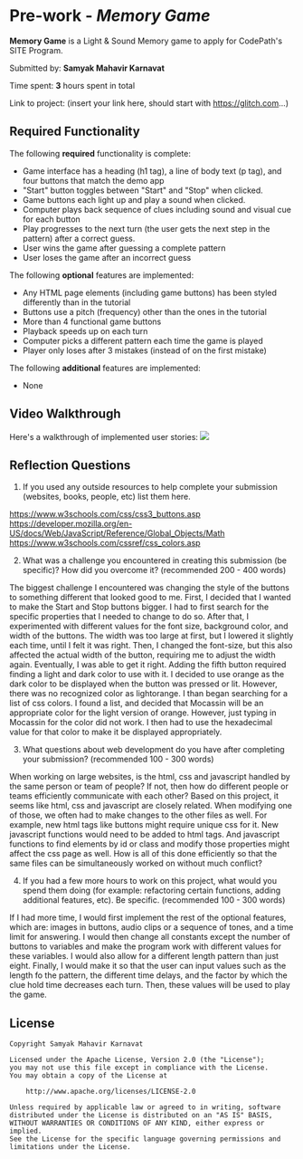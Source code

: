 # Pre-work - *Memory Game*

**Memory Game** is a Light & Sound Memory game to apply for CodePath's SITE Program. 

Submitted by: **Samyak Mahavir Karnavat**

Time spent: **3** hours spent in total

Link to project: (insert your link here, should start with https://glitch.com...)

## Required Functionality

The following **required** functionality is complete:

* Game interface has a heading (h1 tag), a line of body text (p tag), and four buttons that match the demo app
* "Start" button toggles between "Start" and "Stop" when clicked. 
* Game buttons each light up and play a sound when clicked. 
* Computer plays back sequence of clues including sound and visual cue for each button
* Play progresses to the next turn (the user gets the next step in the pattern) after a correct guess. 
* User wins the game after guessing a complete pattern
* User loses the game after an incorrect guess

The following **optional** features are implemented:

* Any HTML page elements (including game buttons) has been styled differently than in the tutorial
* Buttons use a pitch (frequency) other than the ones in the tutorial
* More than 4 functional game buttons
* Playback speeds up on each turn
* Computer picks a different pattern each time the game is played
* Player only loses after 3 mistakes (instead of on the first mistake)

The following **additional** features are implemented:

* None

## Video Walkthrough

Here's a walkthrough of implemented user stories:
![](https://media.giphy.com/media/IyHrT6WuQqFuU8iHVB/giphy.gif)


## Reflection Questions
1. If you used any outside resources to help complete your submission (websites, books, people, etc) list them here. 

https://www.w3schools.com/css/css3_buttons.asp
https://developer.mozilla.org/en-US/docs/Web/JavaScript/Reference/Global_Objects/Math
https://www.w3schools.com/cssref/css_colors.asp

2. What was a challenge you encountered in creating this submission (be specific)? How did you overcome it? (recommended 200 - 400 words) 

The biggest challenge I encountered was changing the style of the buttons to something different that looked good to me. First, I decided that I wanted to make the Start and Stop buttons bigger.
I had to first search for the specific properties that I needed to change to do so. After that, I experimented with different values for the font size, background color, and width of the buttons.
The width was too large at first, but I lowered it slightly each time, until I felt it was right. Then, I changed the font-size, but this also affected the actual width of the button, requiring
me to adjust the width again. Eventually, I was able to get it right. Adding the fifth button required finding a light and dark color to use with it. I decided to use orange as the dark color to
be displayed when the button was pressed or lit. However, there was no recognized color as lightorange. I than began searching for a list of css colors. I found a list, and decided that Mocassin
will be an appropriate color for the light version of orange. However, just typing in Mocassin for the color did not work. I then had to use the hexadecimal value for that color to make it be displayed
appropriately.

3. What questions about web development do you have after completing your submission? (recommended 100 - 300 words) 

When working on large websites, is the html, css and javascript handled by the same person or team of people? If not, then how do different people or teams efficiently communicate with each other?
Based on this project, it seems like html, css and javascript are closely related. When modifying one of those, we often had to make changes to the other files as well. For example, new html tags like
buttons might require unique css for it. New javascript functions would need to be added to html tags. And javascript functions to find elements by id or class and modify those properties might affect the css
page as well. How is all of this done efficiently so that the same files can be simultaneously worked on without much conflict?

4. If you had a few more hours to work on this project, what would you spend them doing (for example: refactoring certain functions, adding additional features, etc). Be specific. (recommended 100 - 300 words) 

If I had more time, I would first implement the rest of the optional features, which are: images in buttons, audio clips or a sequence of tones, and a time limit for answering. I would then change all constants
except the number of buttons to variables and make the program work with different values for these variables. I would also allow for a different length pattern than just eight.
Finally, I would make it so that the user can input values such as the length fo the pattern, the different time delays, and the factor by which the clue hold time decreases each turn. Then, these values
will be used to play the game.



## License

    Copyright Samyak Mahavir Karnavat

    Licensed under the Apache License, Version 2.0 (the "License");
    you may not use this file except in compliance with the License.
    You may obtain a copy of the License at

        http://www.apache.org/licenses/LICENSE-2.0

    Unless required by applicable law or agreed to in writing, software
    distributed under the License is distributed on an "AS IS" BASIS,
    WITHOUT WARRANTIES OR CONDITIONS OF ANY KIND, either express or implied.
    See the License for the specific language governing permissions and
    limitations under the License.
